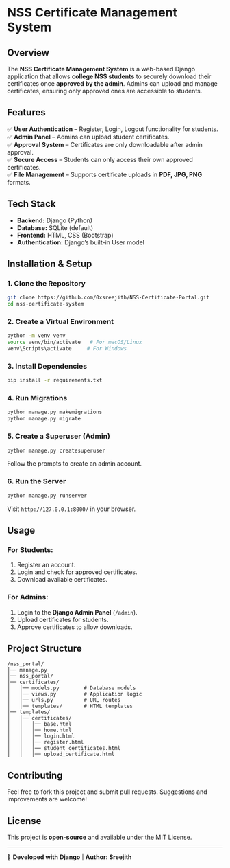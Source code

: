 # NSS Certificate Management System

## **Overview**
The **NSS Certificate Management System** is a web-based Django application that allows **college NSS students** to securely download their certificates once **approved by the admin**. Admins can upload and manage certificates, ensuring only approved ones are accessible to students.

## **Features**
✅ **User Authentication** – Register, Login, Logout functionality for students.  
✅ **Admin Panel** – Admins can upload student certificates.  
✅ **Approval System** – Certificates are only downloadable after admin approval.  
✅ **Secure Access** – Students can only access their own approved certificates.  
✅ **File Management** – Supports certificate uploads in **PDF, JPG, PNG** formats.

## **Tech Stack**
- **Backend:** Django (Python)
- **Database:** SQLite (default)
- **Frontend:** HTML, CSS (Bootstrap)
- **Authentication:** Django’s built-in User model

## **Installation & Setup**
### **1. Clone the Repository**
```bash
git clone https://github.com/0xsreejith/NSS-Certificate-Portal.git
cd nss-certificate-system
```

### **2. Create a Virtual Environment**
```bash
python -m venv venv
source venv/bin/activate   # For macOS/Linux
venv\Scripts\activate     # For Windows
```

### **3. Install Dependencies**
```bash
pip install -r requirements.txt
```

### **4. Run Migrations**
```bash
python manage.py makemigrations
python manage.py migrate
```

### **5. Create a Superuser (Admin)**
```bash
python manage.py createsuperuser
```
Follow the prompts to create an admin account.

### **6. Run the Server**
```bash
python manage.py runserver
```
Visit `http://127.0.0.1:8000/` in your browser.

## **Usage**
### **For Students:**
1. Register an account.
2. Login and check for approved certificates.
3. Download available certificates.

### **For Admins:**
1. Login to the **Django Admin Panel** (`/admin`).
2. Upload certificates for students.
3. Approve certificates to allow downloads.

## **Project Structure**
```
/nss_portal/
│── manage.py
│── nss_portal/
│── certificates/
│   │── models.py        # Database models
│   │── views.py         # Application logic
│   │── urls.py          # URL routes
│   │── templates/       # HTML templates
│── templates/
│   │── certificates/
│   │   │── base.html
│   │   │── home.html
│   │   │── login.html
│   │   │── register.html
│   │   │── student_certificates.html
│   │   │── upload_certificate.html
```

## **Contributing**
Feel free to fork this project and submit pull requests. Suggestions and improvements are welcome!

## **License**
This project is **open-source** and available under the MIT License.

---

🚀 **Developed with Django** | **Author: Sreejith**

